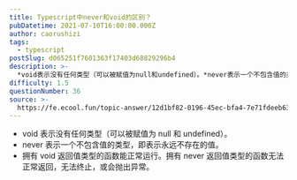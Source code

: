 ```yaml
---
title: Typescript中never和void的区别？
pubDatetime: 2021-07-10T16:00:00.000Z
author: caorushizi
tags:
  - typescript
postSlug: d065251f7601363f17403d68829296b4
description: >-
  *void表示没有任何类型（可以被赋值为null和undefined）。*never表示一个不包含值的类型，即表示永远不存在的值。*拥有void返回值类型的函数能正常运行。拥有never返回值类型的函
difficulty: 1.5
questionNumber: 36
source: >-
  https://fe.ecool.fun/topic-answer/12d1bf82-0196-45ec-bfa4-7e71fdeeb632?orderBy=updateTime&order=desc&tagId=19
---
```


- void 表示没有任何类型（可以被赋值为 null 和 undefined）。
- never 表示一个不包含值的类型，即表示永远不存在的值。
- 拥有 void 返回值类型的函数能正常运行。拥有 never 返回值类型的函数无法正常返回，无法终止，或会抛出异常。

